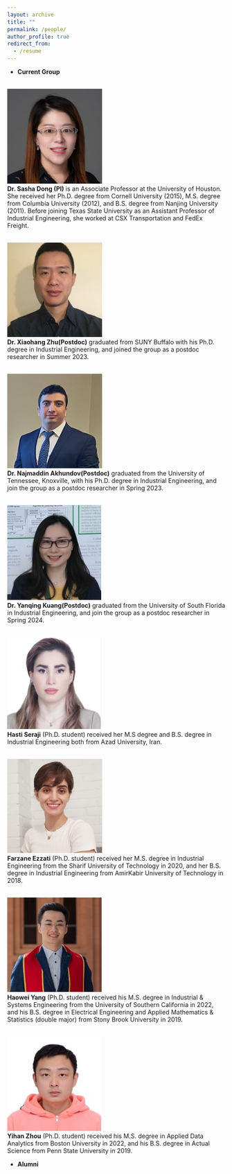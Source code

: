 ```yaml
---
layout: archive
title: ""
permalink: /people/
author_profile: true
redirect_from:
  - /resume
---
```


* **Current Group**

<br/><img src='/images/Sasha.PNG'><br/>
**Dr. Sasha Dong (PI)** is an Associate Professor at the University of Houston. She received her Ph.D. degree from Cornell University (2015), M.S. degree from Columbia University (2012), and B.S. degree from Nanjing University (2011). Before joining Texas State University as an Assistant Professor of Industrial Engineering, she worked at CSX Transportation and FedEx Freight.

<br/><img src='/images/xiaohang.PNG'><br/>
**Dr. Xiaohang Zhu(Postdoc)** graduated from SUNY Buffalo with his Ph.D. degree in Industrial Engineering, and joined the group as a postdoc researcher in Summer 2023.

<br/><img src='/images/naj.PNG'><br/>
**Dr. Najmaddin Akhundov(Postdoc)** graduated from the University of Tennessee, Knoxville, with his Ph.D. degree in Industrial Engineering, and join the group as a postdoc researcher in Spring 2023.

<br/><img src='/images/yanqing.PNG'><br/>
**Dr. Yanqing Kuang(Postdoc)** graduated from the University of South Florida in Industrial Engineering, and join the group as a postdoc researcher in Spring 2024.

<br/><img src='/images/hasti.PNG'><br/>
**Hasti Seraji** (Ph.D. student) received her M.S degree and B.S. degree in Industrial Engineering both from Azad University, Iran.

<br/><img src='/images/farzane.PNG'><br/>
**Farzane Ezzati** (Ph.D. student) received her M.S. degree in Industrial Engineering from the Sharif University of Technology in 2020, and her B.S. degree in Industrial Engineering from AmirKabir University of Technology in 2018.

<br/><img src='/images/haowei.PNG'><br/>
**Haowei Yang** (Ph.D. student) received his M.S. degree in Industrial & Systems Engineering from the University of Southern California in 2022, and his B.S. degree in Electrical Engineering and Applied Mathematics & Statistics (double major) from Stony Brook University in 2019.

<br/><img src='/images/yihan.PNG'><br/>
**Yihan Zhou** (Ph.D. student) received his M.S. degree in Applied Data Analytics from Boston University in 2022, and his B.S. degree in Actual Science from Penn State University in 2019.

* **Alumni**

